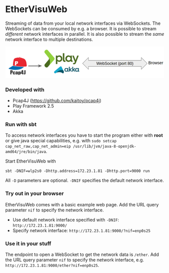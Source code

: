 # EtherVisuWeb

Streaming of data from your local network interfaces via WebSockets. The WebSockets can be consumed by e.g. a browser. It is possible to stream _different_ network interfaces in parallel. It is also possible to stream the _same_ network interface to multiple destinations.

![Schema](docs/schema.png)

### Developed with
* Pcap4J (https://github.com/kaitoy/pcap4j)
* Play Framework 2.5
* Akka

### Run with sbt

To access network interfaces you have to start the program either with **root** or give java special capabilities, e.g. with `sudo setcap cap_net_raw,cap_net_admin=eip /usr/lib/jvm/java-8-openjdk-amd64/jre/bin/java`.

Start EtherVisuWeb with

    sbt -DNIF=wlp2s0 -Dhttp.address=172.23.1.81 -Dhttp.port=9000 run

All `-D` parameters are optional. `-DNIF` specifies the default network interface. 

### Try out in your browser

EtherVisuWeb comes with a basic example web page. Add the URL query parameter `nif` to specify the network interface.

* Use default network interface specified with `-DNIF`: `http://172.23.1.81:9000/`
* Specify network interface: `http://172.23.1.81:9000/?nif=enp0s25`

### Use it in your stuff

The endpoint to open a WebSocket to get the network data is `/ether`. Add the URL query parameter `nif` to specify the network interface, e.g. `http://172.23.1.81:9000/ether?nif=enp0s25`.

